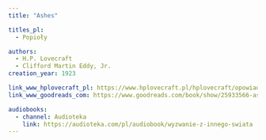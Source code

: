 ```yaml
---
title: "Ashes"

titles_pl:
  - Popioły

authors:
  - H.P. Lovecraft
  - Clifford Martin Eddy, Jr.
creation_year: 1923

link_www_hplovecraft_pl: https://www.hplovecraft.pl/hplovecraft/opowiadania-nowele-powiesci/ashes/
link_www_goodreads_com: https://www.goodreads.com/book/show/25933566-ashes

audiobooks:
  - channel: Audioteka
    link: https://audioteka.com/pl/audiobook/wyzwanie-z-innego-swiata
---
```


